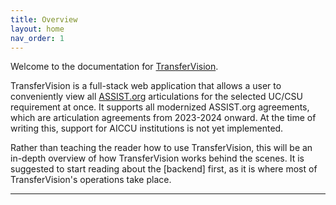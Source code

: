 ```yaml
---
title: Overview
layout: home
nav_order: 1
---
```


Welcome to the documentation for [TransferVision].

TransferVision is a full-stack web application that allows a user to conveniently view all [ASSIST.org] articulations for the selected UC/CSU requirement at once. It supports all modernized ASSIST.org agreements, which are articulation agreements from 2023-2024 onward. At the time of writing this, support for AICCU institutions is not yet implemented.

Rather than teaching the reader how to use TransferVision, this will be an in-depth overview of how TransferVision works behind the scenes. It is suggested to start reading about the [backend] first, as it is where most of TransferVision's operations take place.

---

[TransferVision]: https://github.com/michaelrgarcia/transfer-vision
[ASSIST.org]: https://assist.org/
